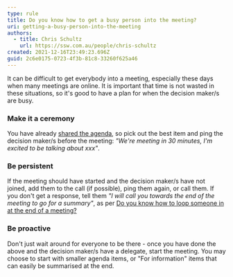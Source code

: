 ```yaml
---
type: rule
title: Do you know how to get a busy person into the meeting?
uri: getting-a-busy-person-into-the-meeting
authors:
  - title: Chris Schultz
    url: https://ssw.com.au/people/chris-schultz
created: 2021-12-16T23:49:23.696Z
guid: 2c6e0175-0723-4f3b-81c8-33260f625a46
---
```

It can be difficult to get everybody into a meeting, especially these days when many meetings are online. It is important that time is not wasted in these situations, so it's good to have a plan for when the decision maker/s are busy.

<!--endintro-->

### Make it a ceremony

You have already [shared the agenda](https://www.ssw.com.au/rules/share-the-agenda), so pick out the best item and ping the decision maker/s before the meeting: *"We're meeting in 30 minutes, I'm excited to be talking about xxx"*.

### Be persistent

If the meeting should have started and the decision maker/s have not joined, add them to the call (if possible), ping them again, or call them. If you don't get a response, tell them *"I will call you towards the end of the meeting to go for a summary"*, as per [Do you know how to loop someone in at the end of a meeting?](https://www.ssw.com.au/rules/loop-someone-in)

### Be proactive

Don't just wait around for everyone to be there - once you have done the above and the decision maker/s have a delegate, start the meeting. You may choose to start with smaller agenda items, or "For information" items that can easily be summarised at the end.